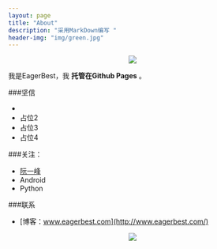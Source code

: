 ```yaml
---
layout: page
title: "About"
description: "采用MarkDown编写 "
header-img: "img/green.jpg"
---
```



<center>
    <p><img src="http://7xlfkx.com1.z0.glb.clouddn.com/white2.jpg" align="center"></p>
</center>

我是EagerBest，我 **托管在Github Pages** 。

###坚信


- ​
- 占位2
- 占位3
- 占位4


###关注：


- [阮一峰](http://www.ruanyifeng.com/blog/)
- Android
- Python

###联系

- [博客：www.eagerbest.com](http://www.eagerbest.com/)


<center>
    <p><img src="http://i173.photobucket.com/albums/w63/cnfeat/2015-08-29-2_zpsqj7po8eo.png" align="center"></p>
</center>






